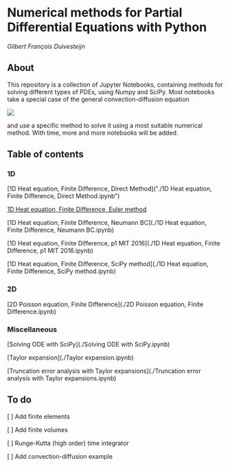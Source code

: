 # Numerical methods for Partial Differential Equations with Python

_Gilbert François Duivesteijn_



## About

This repository is a collection of Jupyter Notebooks, containing methods for solving different types of PDEs, using Numpy and SciPy. Most notebooks take a special case of the general convection-diffusion equation

<img src="https://render.githubusercontent.com/render/math?math=%5Cfrac%7B%5Cpartial%20u%7D%7B%5Cpartial%20t%7D%20%2B%20U%20%5Ccdot%20%5Cnabla%20u%20%3D%20%5Ckappa%20%5Cnabla%5E2%20u%20%2B%20f">

and use a specific method to solve it using a most suitable numerical method. With time, more and more notebooks will be added.

## Table of contents
### 1D
 [1D Heat equation, Finite Difference, Direct Method]("./1D Heat equation, Finite Difference, Direct Method.ipynb") 

 [1D Heat equation, Finite Difference, Euler method](./%2F1D%20Heat%20equation%2C%20Finite%20Difference%2C%20Euler%20method.ipynb) 

 [1D Heat equation, Finite Difference, Neumann BC](./1D Heat equation, Finite Difference, Neumann BC.ipynb) 

 [1D Heat equation, Finite Difference, p1 MIT 2016](./1D Heat equation, Finite Difference, p1 MIT 2016.ipynb) 

 [1D Heat equation, Finite Difference, SciPy method](./1D Heat equation, Finite Difference, SciPy method.ipynb) 

### 2D
 [2D Poisson equation, Finite Difference](./2D Poisson equation, Finite Difference.ipynb) 

### Miscellaneous

 [Solving ODE with SciPy](./Solving ODE with SciPy.ipynb) 

 [Taylor expansion](./Taylor expansion.ipynb) 

 [Truncation error analysis with Taylor expansions](./Truncation error analysis with Taylor expansions.ipynb) 

## To do

[ ] Add finite elements

[ ] Add finite volumes

[ ] Runge-Kutta (high order) time integrator

[ ] Add convection-diffusion example

